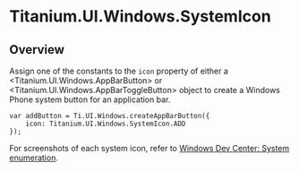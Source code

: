 # Titanium.UI.Windows.SystemIcon

<ProxySummary/>

## Overview

Assign one of the constants to the `icon` property of either a
<Titanium.UI.Windows.AppBarButton> or <Titanium.UI.Windows.AppBarToggleButton>
object to create a Windows Phone system button for an application bar.

    var addButton = Ti.UI.Windows.createAppBarButton({
        icon: Titanium.UI.Windows.SystemIcon.ADD
    });

For screenshots of each system icon, refer to
[Windows Dev Center: System enumeration](https://msdn.microsoft.com/en-us/library/windows/apps/windows.ui.xaml.controls.symbol).

<ApiDocs/>
